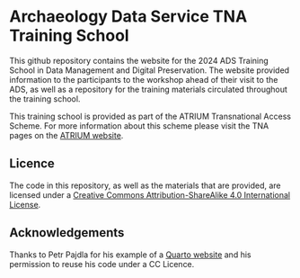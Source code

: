 # Archaeology Data Service TNA Training School

This github repository contains the website for the 2024 ADS Training School in Data Management and Digital Preservation. The website provided information to the participants to the workshop ahead of their visit to the ADS, as well as a repository for the training materials circulated throughout the training school.

This training school is provided as part of the ATRIUM Transnational Access Scheme. For more information about this scheme please visit the TNA pages on the [ATRIUM website](https://atrium-research.eu/travel-grants/).

## Licence

The code in this repository, as well as the materials that are provided, are licensed under a [Creative Commons Attribution-ShareAlike 4.0 International License][cc-by-sa].

[cc-by-sa]: http://creativecommons.org/licenses/by-sa/4.0/

## Acknowledgements

Thanks to Petr Pajdla for his example of a [Quarto website](https://petrpajdla.github.io/atRium/) and his permission to reuse his code under a CC Licence.
